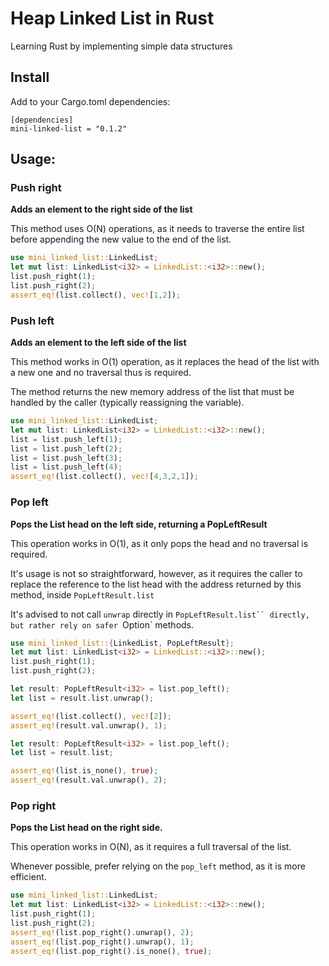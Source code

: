 # Heap Linked List in Rust

Learning Rust by implementing simple data structures

## Install

Add to your Cargo.toml dependencies:

```
[dependencies]
mini-linked-list = "0.1.2"
```

## Usage:

### Push right
**Adds an element to the right side of the list**

This method uses O(N) operations, as it needs to traverse
the entire list before appending the new value to the end of the list.

```rust
use mini_linked_list::LinkedList;
let mut list: LinkedList<i32> = LinkedList::<i32>::new();
list.push_right(1);
list.push_right(2);
assert_eq!(list.collect(), vec![1,2]);
```

### Push left
**Adds an element to the left side of the list**

This method works in O(1) operation, as it replaces the head of the list
with a new one and no traversal thus is required.

The method returns the new memory address of the list that must be handled
by the caller (typically reassigning the variable).

```rust
use mini_linked_list::LinkedList;
let mut list: LinkedList<i32> = LinkedList::<i32>::new();
list = list.push_left(1);
list = list.push_left(2);
list = list.push_left(3);
list = list.push_left(4);
assert_eq!(list.collect(), vec![4,3,2,1]);
```

### Pop left
**Pops the List head on the left side, returning a PopLeftResult**

This operation works in O(1), as it only pops the head and
no traversal is required.

It's usage is not so straightforward, however, as it requires
the caller to replace the reference to the list head with the
address returned by this method, inside `PopLeftResult.list`

It's advised to not call `unwrap` directly in `PopLeftResult.list``
directly, but rather rely on safer `Option` methods.

```rust
use mini_linked_list::{LinkedList, PopLeftResult};
let mut list: LinkedList<i32> = LinkedList::<i32>::new();
list.push_right(1);
list.push_right(2);

let result: PopLeftResult<i32> = list.pop_left();
let list = result.list.unwrap();

assert_eq!(list.collect(), vec![2]);
assert_eq!(result.val.unwrap(), 1);

let result: PopLeftResult<i32> = list.pop_left();
let list = result.list;

assert_eq!(list.is_none(), true);
assert_eq!(result.val.unwrap(), 2);
```

### Pop right
**Pops the List head on the right side.**

This operation works in O(N), as it requires a full traversal
of the list.

Whenever possible, prefer relying on the `pop_left` method, as it is more
efficient.

```rust
use mini_linked_list::LinkedList;
let mut list: LinkedList<i32> = LinkedList::<i32>::new();
list.push_right(1);
list.push_right(2);
assert_eq!(list.pop_right().unwrap(), 2);
assert_eq!(list.pop_right().unwrap(), 1);
assert_eq!(list.pop_right().is_none(), true);
```
